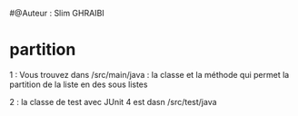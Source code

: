 #@Auteur : Slim GHRAIBI
# partition
1 : Vous trouvez dans /src/main/java : la classe et la méthode qui 
permet la partition de la liste en des sous listes

2 : la classe de test avec JUnit 4 est dasn /src/test/java